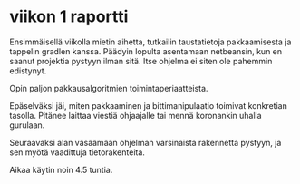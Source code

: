 # viikon 1 raportti

Ensimmäisellä viikolla mietin aihetta, tutkailin taustatietoja pakkaamisesta ja tappelin gradlen kanssa. Päädyin lopulta asentamaan netbeansin, kun en saanut projektia pystyyn ilman sitä. Itse ohjelma ei siten ole pahemmin edistynyt.

Opin paljon pakkausalgoritmien toimintaperiaatteista.

Epäselväksi jäi, miten pakkaaminen ja bittimanipulaatio toimivat konkretian tasolla. Pitänee laittaa viestiä ohjaajalle tai mennä koronankin uhalla gurulaan.

Seuraavaksi alan väsäämään ohjelman varsinaista rakennetta pystyyn, ja sen myötä vaadittuja tietorakenteita.

Aikaa käytin noin 4.5 tuntia.

